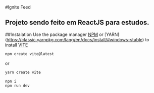#Ignite Feed

## Projeto sendo feito em ReactJS para estudos.

##Instalation
Use the package manager [NPM](https://nodejs.org/pt-br/) or [YARN] (https://classic.yarnpkg.com/lang/en/docs/install/#windows-stable) to install [VITE](https://vitejs.dev/)

```bash
npm create vite@latest
```

or

```bash
yarn create vite
```

```bash
npm i
npm run dev
```
